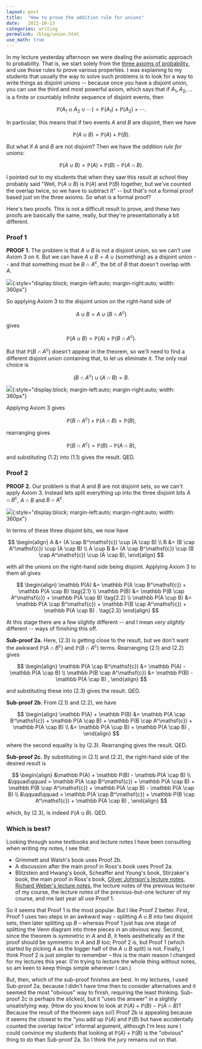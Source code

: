 ```yaml
---
layout: post
title:  "How to prove the addition rule for unions"
date:   2022-10-13
categories: writing
permalink: /blog/union.html
use_math: true
---
```


In my lecture yesterday afternoon we were dealing the axiomatic approach to probability. That is, we start solely from the [three axioms of probability](https://en.wikipedia.org/wiki/Probability_axioms#Axioms), and use those rules to prove various properties. I was explaining to my students that usually the way to solve such problems is to look for a way to write things as disjoint unions -- because once you have a disjoint union, you can use the third and most powerful axiom, which says that if $A_1, A_2, \dots$ is a finite or countably infinite sequence of disjoint events, then

$$ \mathbb P(A_1 \cup A_2 \cup \cdots) = \mathbb P(A_1) + \mathbb P(A_2) + \cdots . $$

In particular, this means that if two events $A$ and $B$ are disjoint, then we have

$$ \mathbb P(A \cup B) = \mathbb P(A) + \mathbb P(B) . $$

But what if $A$ and $B$ are not disjoint? Then we have the *addition rule for unions*:

$$ \mathbb P(A \cup B) = \mathbb P(A) + \mathbb P(B) - \mathbb P(A \cap B). $$

I pointed out to my students that when they saw this result at school they probably said "Well, $\mathbb P(A \cup B)$ is $\mathbb P(A)$ and $\mathbb P(B)$ together, but we've counted the overlap twice, so we have to subtract it" -- but that's not a formal proof based just on the three axioms. So what is a formal proof?

Here's two proofs. This is not a difficult result to prove, and these two proofs are basically the same, really, but they're presentationally a bit different.

### Proof 1

**PROOF 1.** The problem is that $A \cup B$ is not a disjoint union, so we can't use Axiom 3 on it. But we can have $A \cup B = A \cup \{\text{something}\}$ as a disjoint union -- and that something must be $B \cap A^{\mathsf c}$, the bit of $B$ that doesn't overlap with $A$.

![](https://mpaldridge.github.io/math1710/math1710_files/figure-html/add1-1.png){:style="display:block; margin-left:auto; margin-right:auto; width: 360px"}

So applying Axiom 3 to the disjoint union on the right-hand side of 

$$ A \cup B = A \cup (B \cap A^{\mathsf c}) $$

gives

$$ \mathbb P(A \cup B) = \mathbb P(A) + \mathbb P(B \cap A^{\mathsf c}) . \tag{1.1} $$

But that $\mathbb P(B \cap A^{\mathsf c})$ doesn't appear in the theorem, so we'll need to find a different disjoint union containing that, to let us eliminate it. The only real choice is

$$ (B \cap A^{\mathsf c}) \cup (A \cap B) = B . $$

![](https://mpaldridge.github.io/math1710/math1710_files/figure-html/add2-1.png){:style="display:block; margin-left:auto; margin-right:auto; width: 360px"}

Applying Axiom 3 gives

$$ \mathbb P(B \cap A^{\mathsf c}) + \mathbb P(A \cap B) = \mathbb P(B) , $$

rearranging gives

$$ \mathbb P(B \cap A^{\mathsf c}) = \mathbb P(B) - \mathbb P(A \cap B) , \tag{1.2} $$

and substituting $(1.2)$ into $(1.1)$ gives the result. QED.

### Proof 2

**PROOF 2.** Our problem is that $A$ and $B$ are not disjoint sets, so we can't apply Axiom 3. Instead lets split everything up into the three disjoint bits $A \cap B^\mathsf{c}$, $A \cap B$ and $B \cap A^{\mathsf c}$.

![](https://mpaldridge.github.io/math1710/math1710_files/figure-html/add4-1.png){:style="display:block; margin-left:auto; margin-right:auto; width: 360px"}

In terms of these three disjoint bits, we now have

$$ \begin{align}
A &= (A \cap B^\mathsf{c}) \cup (A \cap B) \\
B &= (B \cap A^\mathsf{c}) \cup (A \cap B) \\
A \cup B &= (A \cap B^\mathsf{c}) \cup (B \cap A^\mathsf{c}) \cup (A \cap B),
\end{align} $$

with all the unions on the right-hand side being disjoint. Applying Axiom 3 to them all gives

$$ \begin{align}
\mathbb P(A) &= \mathbb P(A \cap B^\mathsf{c}) + \mathbb P(A \cap B) \tag{2.1} \\
\mathbb P(B) &= \mathbb P(B \cap A^\mathsf{c}) + \mathbb P(A \cap B) \tag{2.2} \\
\mathbb P(A \cup B) &= \mathbb P(A \cap B^\mathsf{c}) + \mathbb P(B \cap A^\mathsf{c}) + \mathbb P(A \cap B) . \tag{2.3} 
\end{align} $$

At this stage there are a few slightly different -- and I mean *very slightly* different -- ways of finishing this off.

**Sub-proof 2a.** Here, $(2.3)$ is getting close to the result, but we don't want the awkward $\mathbb P(A \cap B^\mathsf{c})$ and $\mathbb P(B \cap A^\mathsf{c})$ terms. Rearranging $(2.1)$ and $(2.2)$ gives

$$ \begin{align}
\mathbb P(A \cap B^\mathsf{c}) &=  \mathbb P(A) - \mathbb P(A \cap B) \\
\mathbb P(B \cap A^\mathsf{c}) &=  \mathbb P(B) - \mathbb P(A \cap B) ,
\end{align} $$

and substituting these into $(2.3)$ gives the result. QED.

**Sub-proof 2b.** From $(2.1)$ and $(2.2)$, we have

$$ \begin{align}
\mathbb P(A) + \mathbb P(B) 
  &= \mathbb P(A \cap B^\mathsf{c}) + \mathbb P(A \cap B) + \mathbb P(B \cap A^\mathsf{c}) + \mathbb P(A \cap B) \\
  &= \mathbb P(A \cup B) + \mathbb P(A \cap B) ,
\end{align} $$

where the second equality is by $(2.3)$. Rearranging gives the result. QED.

**Sub-proof 2c.** By substituting in $(2.1)$ and $(2.2)$, the right-hand side of the desired result is

$$ \begin{align}
&\mathbb P(A) + \mathbb P(B) - \mathbb P(A \cap B) \\
  &\qquad\qquad = \mathbb P(A \cap B^\mathsf{c}) + \mathbb P(A \cap B) + \mathbb P(B \cap A^\mathsf{c}) + \mathbb P(A \cap B) - \mathbb P(A \cap B) \\
  &\qquad\qquad = \mathbb P(A \cap B^\mathsf{c}) + \mathbb P(B \cap A^\mathsf{c}) + \mathbb P(A \cap B) ,
\end{align} $$

which, by $(2.3)$, is indeed $\mathbb P(A \cup B)$. QED.

### Which is best?

Looking through some textbooks and lecture notes I have been consulting when writing my notes, I see that:

* Grimmett and Walsh's book uses Proof 2b.
* A discussion after the main proof in Ross's book uses Proof 2a.
* Blitzstein and Hwang's book, Scheaffer and Young's book, Stirzaker's book, the main proof in Ross's book, [Oliver Johnson's lecture notes](https://people.maths.bris.ac.uk/~maotj/teaching.html), [Richard Weber's lecture notes](http://www.statslab.cam.ac.uk/~rrw1/prob/index.html), the lecture notes of the previous lecturer of my course, the lecture notes of the previous-but-one lecturer of my course, and me last year all use Proof 1.

So it seems that Proof 1 is the most popular. But I like Proof 2 better. First, Proof 1 uses two steps in an awkward way – splitting $A\cup B$ into two disjoint sets, then later splitting up $B$ –  whereas Proof 1 just has one stage of splitting the Venn diagram into three pieces in an obvious way. Second, since the theorem is symmetric in $A$ and $B$, it feels aesthetically as if the proof should be symmetric in $A$ and $B$ too; Proof 2 is, but Proof 1 (which started by picking $A$ as the bigger half of the $A \cup B$ split) is not. Finally, I think Proof 2 is just simpler to remember – this is the main reason I changed for my lectures this year. (I'm trying to lecture the whole thing without notes, so am keen to keep things simple wherever I can.)

But, then, which of the sub-proof finishes are best. In my lectures, I used Sub-proof 2a, because I didn't have time then to consider alternatives and it seemed the most "obvious" way to finish, requiring the least thinking. Sub-proof 2c is perhaps the slickest, but it "uses the answer" in a slightly unsatisfying way. (How do you know to look at $\mathbb P(A) + \mathbb P(B) - \mathbb P(A \cap B)$? Because the result of the theorem says so!) Proof 2b is appealing because it seems the closest to the "you add up $\mathbb P(A)$ and $\mathbb P(B)$ but have accidentally counted the overlap twice" informal argument, although I'm less sure I could convince my students that looking at $\mathbb P(A) + \mathbb P(B)$ is the "obvious" thing to do than Sub-proof 2a. So I think the jury remains out on that.
